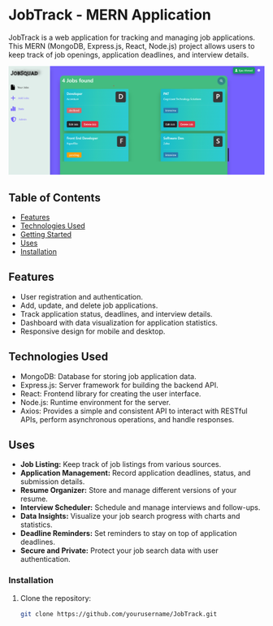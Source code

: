# JobTrack - MERN Application

JobTrack is a web application for tracking and managing job applications. This MERN (MongoDB, Express.js, React, Node.js) project allows users to keep track of job openings, application deadlines, and interview details.


<img src='jobapp/src/assets/demopg.png' />

## Table of Contents
- [Features](#features)
- [Technologies Used](#technologies-used)
- [Getting Started](#getting-started)
- [Uses](#uses)
- [Installation](#installation)

## Features
- User registration and authentication.
- Add, update, and delete job applications.
- Track application status, deadlines, and interview details.
- Dashboard with data visualization for application statistics.
- Responsive design for mobile and desktop.

## Technologies Used
- MongoDB: Database for storing job application data.
- Express.js: Server framework for building the backend API.
- React: Frontend library for creating the user interface.
- Node.js: Runtime environment for the server.
- Axios: Provides a simple and consistent API to interact with RESTful APIs, perform asynchronous operations, and handle responses.

## Uses
- **Job Listing:** Keep track of job listings from various sources.
- **Application Management:** Record application deadlines, status, and submission details.
- **Resume Organizer:** Store and manage different versions of your resume.
- **Interview Scheduler:** Schedule and manage interviews and follow-ups.
- **Data Insights:** Visualize your job search progress with charts and statistics.
- **Deadline Reminders:** Set reminders to stay on top of application deadlines.
- **Secure and Private:** Protect your job search data with user authentication.

### Installation
1. Clone the repository:
   ```bash
   git clone https://github.com/yourusername/JobTrack.git

